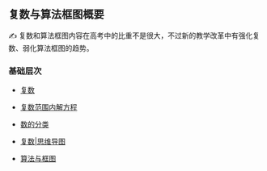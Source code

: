 ##  复数与算法框图概要<!-- {docsify-ignore} -->

:writing_hand: 复数和算法框图内容在高考中的比重不是很大，不过新的教学改革中有强化复数、弱化算法框图的趋势。

### 基础层次

* <a  href="https://www.cnblogs.com/wanghai0666/p/8276528.html"  target="_blank" >复数</a>

* [复数范围内解方程](https://www.cnblogs.com/wanghai0666/p/18113321) 

* [数的分类](https://www.cnblogs.com/wanghai0666/p/13429595.html)	

*  [复数|思维导图](https://www.cnblogs.com/wanghai0666/p/18118990) 

*   <a href=" https://www.cnblogs.com/wanghai0666/p/6603342.html"  target="_blank">算法与框图</a>
